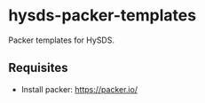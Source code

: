 # hysds-packer-templates
Packer templates for HySDS.

## Requisites
- Install packer: https://packer.io/
